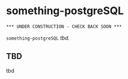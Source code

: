 # something-postgreSQL

```txt
*** UNDER CONSTRUCTION - CHECK BACK SOON ***
```

`something-postgreSQL` _tbd._

## TBD

tbd
